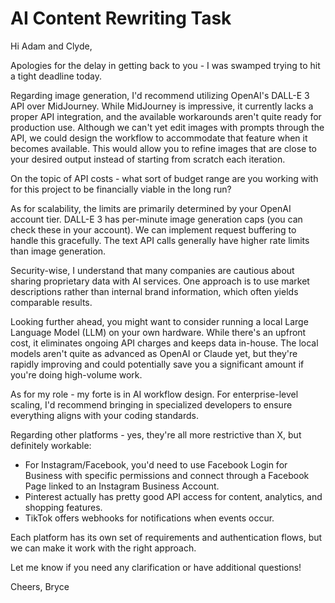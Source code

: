 # AI Content Rewriting Task

Hi Adam and Clyde,

Apologies for the delay in getting back to you - I was swamped trying to hit a tight deadline today.

Regarding image generation, I'd recommend utilizing OpenAI's DALL-E 3 API over MidJourney. While MidJourney is impressive, it currently lacks a proper API integration, and the available workarounds aren't quite ready for production use. Although we can't yet edit images with prompts through the API, we could design the workflow to accommodate that feature when it becomes available. This would allow you to refine images that are close to your desired output instead of starting from scratch each iteration.

On the topic of API costs - what sort of budget range are you working with for this project to be financially viable in the long run?

As for scalability, the limits are primarily determined by your OpenAI account tier. DALL-E 3 has per-minute image generation caps (you can check these in your account). We can implement request buffering to handle this gracefully. The text API calls generally have higher rate limits than image generation.

Security-wise, I understand that many companies are cautious about sharing proprietary data with AI services. One approach is to use market descriptions rather than internal brand information, which often yields comparable results.

Looking further ahead, you might want to consider running a local Large Language Model (LLM) on your own hardware. While there's an upfront cost, it eliminates ongoing API charges and keeps data in-house. The local models aren't quite as advanced as OpenAI or Claude yet, but they're rapidly improving and could potentially save you a significant amount if you're doing high-volume work.

As for my role - my forte is in AI workflow design. For enterprise-level scaling, I'd recommend bringing in specialized developers to ensure everything aligns with your coding standards.

Regarding other platforms - yes, they're all more restrictive than X, but definitely workable:

* For Instagram/Facebook, you'd need to use Facebook Login for Business with specific permissions and connect through a Facebook Page linked to an Instagram Business Account.
* Pinterest actually has pretty good API access for content, analytics, and shopping features.
* TikTok offers webhooks for notifications when events occur.

Each platform has its own set of requirements and authentication flows, but we can make it work with the right approach.

Let me know if you need any clarification or have additional questions!

Cheers,
Bryce